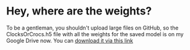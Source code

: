 # Hey, where are the weights?

To be a gentleman, you shouldn't upload large files on GitHub, so the ClocksOrCrocs.h5 file with all the weights for the saved model is on my Google Drive now. You can [download it via this link][download]

<!-- Links -->
[download]: https://drive.google.com/file/d/1Ka27u-1f0RV7wmowbwBWZQdkqYFI9GkC/view?usp=sharing
